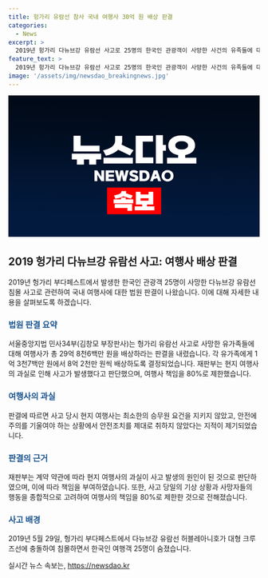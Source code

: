 ```yaml
---
title: 헝가리 유람선 참사 국내 여행사 30억 원 배상 판결
categories:
  - News
excerpt: >
  2019년 헝가리 다뉴브강 유람선 사고로 25명의 한국인 관광객이 사망한 사건의 유족들에 대한 국내 여행사의 배상액이 법정 판결에 따라 30억 원으로 확정됐다. 사고 당시 현지 여행사의 과실이 인정되며, 29억 8천6백만 원이 배상되지만, 여행사의 책임은 80%로 제한되었다. 유가족들에게 각각 1억 3천7백만 원에서 8억 2천만 원씩 배상될 예정이며, 이는 사망자의 일실수입 등을 고려한 결과이다. 해당 사고는 부다페스트에서 다뉴브강 유람선이 대형 크루즈선에 들이받혀 침몰한 사건으로, 현지 여행사의 안전조치 부재 등이 지적되었다. (사진=)
feature_text: >
  2019년 헝가리 다뉴브강 유람선 사고로 25명의 한국인 관광객이 사망한 사건의 유족들에 대한 국내 여행사의 배상액이 법정 판결에 따라 30억 원으로 확정됐다. 사고 당시 현지 여행사의 과실이 인정되며, 29억 8천6백만 원이 배상되지만, 여행사의 책임은 80%로 제한되었다. 유가족들에게 각각 1억 3천7백만 원에서 8억 2천만 원씩 배상될 예정이며, 이는 사망자의 일실수입 등을 고려한 결과이다. 해당 사고는 부다페스트에서 다뉴브강 유람선이 대형 크루즈선에 들이받혀 침몰한 사건으로, 현지 여행사의 안전조치 부재 등이 지적되었다. (사진=)
image: '/assets/img/newsdao_breakingnews.jpg'
---
```


<p><img src="/assets/img/newsdao_breakingnews.jpg" alt="implanttips 속보" /></p>

<h2 data-ke-size="size26">2019 헝가리 다뉴브강 유람선 사고: 여행사 배상 판결</h2>

<p data-ke-size="size16">2019년 헝가리 부다페스트에서 발생한 한국인 관광객 25명이 사망한 다뉴브강 유람선 침몰 사고로 관련하여 국내 여행사에 대한 법원 판결이 나왔습니다. 이에 대해 자세한 내용을 살펴보도록 하겠습니다.</p>

<h3><b><span style="color: #1a5490;">법원 판결 요약</span></b></h3>

<p data-ke-size="size16">서울중앙지법 민사34부(김창모 부장판사)는 헝가리 유람선 사고로 사망한 유가족들에 대해 여행사가 총 29억 8천6백만 원을 배상하라는 판결을 내렸습니다. 각 유가족에게 1억 3천7백만 원에서 8억 2천만 원씩 배상하도록 결정되었습니다. 재판부는 현지 여행사의 과실로 인해 사고가 발생했다고 판단했으며, 여행사 책임을 80%로 제한했습니다.</p>

<h3><b><span style="color: #1a5490;">여행사의 과실</span></b></h3>

<p data-ke-size="size16">판결에 따르면 사고 당시 현지 여행사는 최소한의 승무원 요건을 지키지 않았고, 안전에 주의를 기울여야 하는 상황에서 안전조치를 제대로 취하지 않았다는 지적이 제기되었습니다.</p>

<h3><b><span style="color: #1a5490;">판결의 근거</span></b></h3>

<p data-ke-size="size16">재판부는 계약 약관에 따라 현지 여행사의 과실이 사고 발생의 원인이 된 것으로 판단하였으며, 이에 따라 책임을 부여하였습니다. 또한, 사고 당일의 기상 상황과 사망자들의 행동을 종합적으로 고려하여 여행사의 책임을 80%로 제한한 것으로 전해졌습니다.</p>

<h3><b><span style="color: #1a5490;">사고 배경</span></b></h3>

<p data-ke-size="size16">2019년 5월 29일, 헝가리 부다페스트에서 다뉴브강 유람선 허블레아니호가 대형 크루즈선에 충돌하여 침몰하면서 한국인 여행객 25명이 숨졌습니다.</p>
실시간 뉴스 속보는, <a href="https://newsdao.kr" rel="dofollow">https://newsdao.kr</a>


